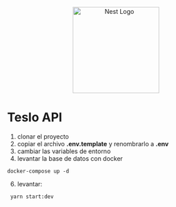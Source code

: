 <p align="center">
  <a href="http://nestjs.com/" target="blank"><img src="https://nestjs.com/img/logo-small.svg" width="200" alt="Nest Logo" /></a>
</p>

# Teslo API
1. clonar el proyecto
2. copiar el archivo __.env.template__ y renombrarlo a __.env__
3. cambiar las variables de entorno
4. levantar la base de datos con docker
```
docker-compose up -d
```
6. levantar:
```
 yarn start:dev
```